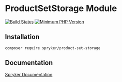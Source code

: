 # ProductSetStorage Module
[![Build Status](https://travis-ci.org/spryker/product-set-storage.svg)](https://travis-ci.org/spryker/product-set-storage)
[![Minimum PHP Version](https://img.shields.io/badge/php-%3E%3D%207.3-8892BF.svg)](https://php.net/)

## Installation

```
composer require spryker/product-set-storage
```

## Documentation

[Spryker Documentation](https://spryker.github.io)
